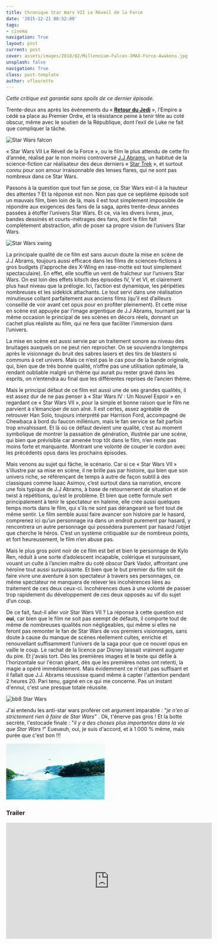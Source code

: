 ```yaml
---
title: Chronique Star Wars VII Le Réveil de la Force
date: '2015-12-21 08:52:00'
tags:
- cinema
navigation: True
layout: post
current: post
cover: assets/images/2018/02/Millennium-Falcon-IMAX-Force-Awakens.jpg
unsplash: false
navigation: True
class: post-template
author: vfleurette
---
```


_Cette critique est garantie sans spoils de ce dernier épisode._

Trente-deux ans après les événements du « [**Retour du Jedi**](http://www.cine-loisirs.fr/film/star-wars-episode-vi-le-retour-du-jedi-200424) », l’Empire a cédé sa place au Premier Ordre, et la résistance peine à tenir tête au coté obscur, même avec le soutien de la République, dont l’exil de Luke ne fait que compliquer la tâche.

![Star Wars falcon](https://media.giphy.com/media/ZSdHRkDjdcqjK/giphy.gif)

« Star Wars VII Le Réveil de la Force », ou le film le plus attendu de cette fin d’année, réalisé par le non moins controversé [J.J Abrams](http://www.cine-loisirs.fr/personnes/j-j-abrams-14794), un habitué de la science-fiction car réalisateur des deux derniers « [Star Trek](http://www.cine-loisirs.fr/film/star-trek-217089) », et surtout connu pour son amour irraisonnable des lenses flares, qui ne sont pas nombreux dans ce Star Wars.

Passons à la question que tout fan se pose, ce Star Wars est-il à la hauteur des attentes ? Et la réponse est non. 
Non pas que ce septième épisode soit un mauvais film, bien loin de là, mais il est tout simplement impossible de répondre aux exigences des fans de la saga, après trente-deux années passées à étoffer l’univers Star Wars. Et ce, via les divers livres, jeux, bandes dessinés et courts-métrages des fans, dont le film fait complètement abstraction, afin de poser sa propre vision de l’univers Star Wars.

![Star Wars xwing](https://media.giphy.com/media/ubvPR8PZywNJm/giphy.gif)

La principale qualité de ce film est sans aucun doute la mise en scène de J.J Abrams, toujours aussi efficace dans les films de sciences-fictions à gros budgets (l’approche des X-Wing en rase-motte est tout simplement spectaculaire). En effet, elle souffle un vent de fraîcheur sur l’univers Star Wars. On est loin des effets kitsch des épisodes IV, V et VI, et clairement plus haut niveau que la prélogie. Ici, l’action est dynamique, les péripéties nombreuses et les sidekick attachants. Le tout servi dans une réalisation minutieuse collant parfaitement aux anciens films (qu’il est d’ailleurs conseillé de voir avant cet opus pour en profiter pleinement). Et cette mise en scène est appuyée par l’image argentique de J.J Abrams, tournant par la même occasion le principal de ses scènes en décors réels, donnant un cachet plus réaliste au film, qui ne fera que faciliter l’immersion dans l’univers.

La mise en scène est aussi servie par un traitement sonore au niveau des bruitages auxquels on ne peut rien reprocher. On se souviendra longtemps après le visionnage du bruit des sabres lasers et des tirs de blasters si communs à cet univers. Mais ce n’est pas le cas pour de la bande originale, qui, bien que de très bonne qualité, n’offre pas une utilisation optimale, la rendant oubliable malgré un thème qui aurait pu rester gravé dans les esprits, on n’entendra au final que les différentes reprises de l’ancien thème.

Mais le principal défaut de ce film est aussi une de ses grandes qualités, il est assez dur de ne pas penser à « Star Wars IV : Un Nouvel Espoir » en regardant ce « Star Wars VII », pour la simple et bonne raison que le film ne parvient à s’émanciper de son aîné. Il est certes, assez agréable de retrouver Han Solo, toujours interprété par Harrison Ford, accompagné de Chewbaca à bord du faucon millénium, mais le fan service se fait parfois trop envahissant. Et là où ce défaut devient une qualité, c’est au moment symbolique de montrer la passation de génération, illustrée par une scène, qui bien que prévisible car amenée trop tôt dans le film, n’en reste pas moins forte et marquante. Montrant une volonté de couper le cordon avec les précédents opus dans les prochains épisodes.

Mais venons au sujet qui fâche, le scénario. Car si ce « Star Wars VII » s’illustre par sa mise en scène, il ne brille pas par histoire, qui bien que son univers riche, se référençant de temps à autre de façon subtil à des classiques comme Isaac Asimov, c’est surtout dans sa narration, encore une fois typique de J.J Abrams, à base de retournement de situation et de twist à répétitions, qu’est le problème. Et bien que cette formule sert principalement à tenir le spectateur en haleine, elle crée aussi quelques temps morts dans le film, qui s'ils ne sont pas dérangeant se font tout de même sentir. Le film semble aussi faire avancer son histoire par le hasard, comprenez ici qu’un personnage ira dans un endroit purement par hasard, y rencontrera un autre personnage qui possédera purement par hasard l’objet que cherche le héros. C’est un système critiquable sur de nombreux points, et fort heureusement, le film n’en abuse pas.

Mais le plus gros point noir de ce film est bel et bien le personnage de Kylo Ren, réduit à une sorte d’adolescent incapable, colérique et surpuissant, vouant un culte à l’ancien maître du coté obscur Dark Vador, affrontant une héroïne tout aussi surpuissante. Et bien que le but premier du film soit de faire vivre une aventure à son spectateur à travers ses personnages, ce même spectateur ne manquera de relever les incohérences liées au traitement de ces deux ceux-ci. Incohérences dues à une volonté de passer trop rapidement du développement de ces deux opposés au vif du sujet d’un coup.

De ce fait, faut-il aller voir Star Wars VII ? La réponse à cette question est **oui**, car bien que le film ne soit pas exempt de défauts, il comporte tout de même de nombreuses qualités non négligeables, qui même si elles ne feront pas remonter le fan de Star Wars de vos premiers visionnages, sans doute à cause du manque de scènes réellement cultes, enrichie et renouvellant suffisamment l’univers de la saga pour que ce nouvel opus en vaille le coup. Le rachat de la licence par Disney laissait vraiment augurer du pire. Et j'avais tort. Dès les premières images et le texte qui défile à l'horizontale sur l'écran géant, dès que les premières notes ont retenti, la magie a opéré immédiatement. Mais évidemment ce n'était pas suffisant et il fallait que J.J. Abrams réussisse quand même à capter l'attention pendant 2 heures 20. Pari tenu, gagné en ce qui me concerne. Pas un instant d'ennui, c'est une presque totale réussite.

![bb8 Star Wars](http://www.surlarouteducinema.com/media/01/01/4188224809.gif)

J'ai entendu les anti-star wars proférer cet argument imparable : "_je n'en ai strictement rien à faire de Star Wars"_ . Ok, t'énerve pas gros ! Et la botte secrète, l'estocade finale : "_il y a des choses plus importantes dans la vie que Star Wars_ !" Eueueuh, oui, je suis d'accord, et à 1 000 % même, mais purée que c'est bon !!!

![Star Wars - giphy](/assets/images/2018/02/giphy.gif)

### Trailer

<iframe width="560" height="315" src="https://www.youtube.com/embed/sGbxmsDFVnE" frameborder="0" allowfullscreen></iframe>